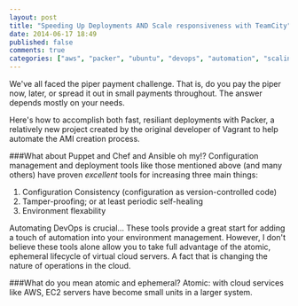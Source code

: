 ```yaml
---
layout: post
title: "Speeding Up Deployments AND Scale responsiveness with TeamCity"
date: 2014-06-17 18:49
published: false
comments: true
categories: ["aws", "packer", "ubuntu", "devops", "automation", "scaling"]
---
```


We've all faced the piper payment challenge. That is, do you pay the piper now, later, or spread it out in small payments throughout. The answer depends mostly on your needs.

Here's how to accomplish both fast, resiliant deployments with Packer, a relatively new project created by the original developer of Vagrant to help automate the AMI creation process.

###What about Puppet and Chef and Ansible oh my!?
Configuration management and deployment tools like those mentioned above (and many others) have proven *excellent* tools for increasing three main things:

1. Configuration Consistency (configuration as version-controlled code)
2. Tamper-proofing; or at least periodic self-healing
3. Environment flexability

Automating DevOps is crucial... These tools provide a great start for adding a touch of automation into your environment management. However, I don't believe these tools alone allow you to take full advantage of the atomic, ephemeral lifecycle of virtual cloud servers. A fact that is changing the nature of operations in the cloud.

###What do you mean atomic and ephemeral?
Atomic: with cloud services like AWS, EC2 servers have become small units in a larger system.

